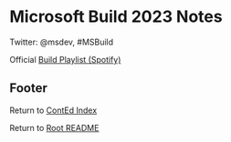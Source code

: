 # Microsoft Build 2023 Notes

Twitter: @msdev, #MSBuild

Official [Build Playlist (Spotify)](aka.ms/buildplaylist)

## Footer

Return to [ContEd Index](./conted-index.html)

Return to [Root README](../README.html)
